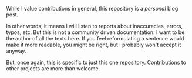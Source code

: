 While I value contributions in general, this repository is a *personal* blog
post.

In other words, it means I will listen to reports about inaccuracies, errors,
typos, etc. But this is not a community driven documentation. I want to be the
author of all the texts here. If you feel reformulating a sentence would make it
more readable, you might be right, but I probably won't accept it anyway.

But, once again, this is specific to just this one repository. Contributions to
other projects are more than welcome.
